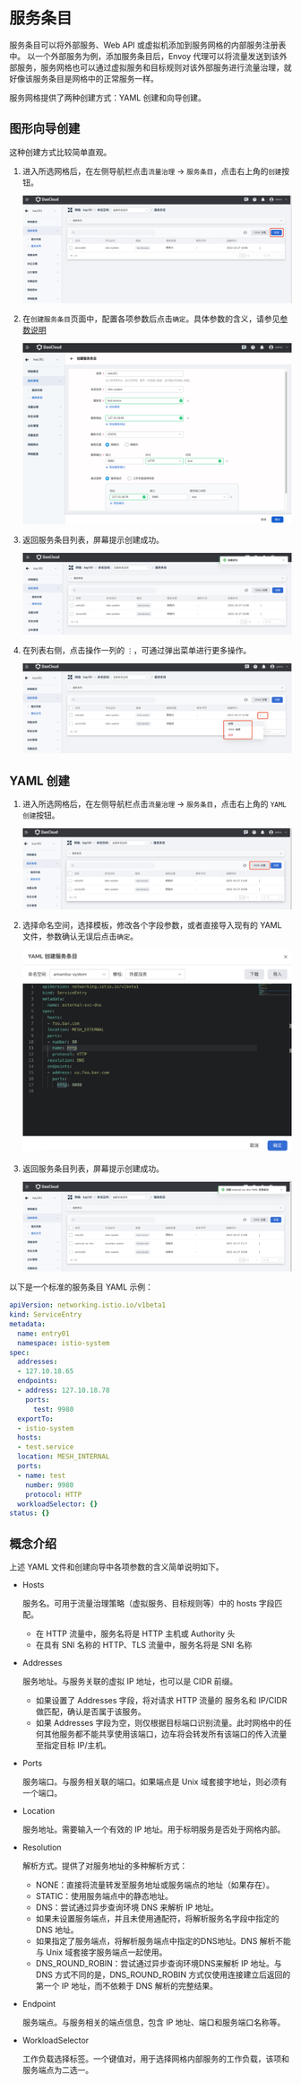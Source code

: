 # 服务条目

服务条目可以将外部服务、Web API 或虚拟机添加到服务网格的内部服务注册表中。
以一个外部服务为例，添加服务条目后，Envoy 代理可以将流量发送到该外部服务，服务网格也可以通过虚拟服务和目标规则对该外部服务进行流量治理，就好像该服务条目是网格中的正常服务一样。

服务网格提供了两种创建方式：YAML 创建和向导创建。

## 图形向导创建

这种创建方式比较简单直观。

1. 进入所选网格后，在左侧导航栏点击`流量治理` -> `服务条目`，点击右上角的`创建`按钮。

    ![创建](../../images/entry01.png)

1. 在`创建服务条目`页面中，配置各项参数后点击`确定`。具体参数的含义，请参见[参数说明](#parameters)

    ![配置参数](../../images/entry02.png)

1. 返回服务条目列表，屏幕提示创建成功。

    ![创建成功](../../images/entry03.png)

1. 在列表右侧，点击操作一列的 `⋮`，可通过弹出菜单进行更多操作。

    ![更多操作](../../images/entry04.png)

## YAML 创建

1. 进入所选网格后，在左侧导航栏点击`流量治理` -> `服务条目`，点击右上角的 `YAML 创建`按钮。

    ![YAML 创建](../../images/entry05.png)

1. 选择命名空间，选择模板，修改各个字段参数，或者直接导入现有的 YAML 文件，参数确认无误后点击`确定`。

    ![YAML 参数配置](../../images/entry06.png)

1. 返回服务条目列表，屏幕提示创建成功。

    ![创建成功](../../images/entry07.png)

以下是一个标准的服务条目 YAML 示例：

```yaml
apiVersion: networking.istio.io/v1beta1
kind: ServiceEntry
metadata:
  name: entry01
  namespace: istio-system
spec:
  addresses:
  - 127.10.18.65
  endpoints:
  - address: 127.10.18.78
    ports:
      test: 9980
  exportTo:
  - istio-system
  hosts:
  - test.service
  location: MESH_INTERNAL
  ports:
  - name: test
    number: 9980
    protocol: HTTP
  workloadSelector: {}
status: {}
```

## 概念介绍

上述 YAML 文件和创建向导中各项参数的含义简单说明如下。

- Hosts

    服务名。可用于流量治理策略（虚拟服务、目标规则等）中的 hosts 字段匹配。

    - 在 HTTP 流量中，服务名将是 HTTP 主机或 Authority 头
    - 在具有 SNI 名称的 HTTP、TLS 流量中，服务名将是 SNI 名称

- Addresses

    服务地址。与服务关联的虚拟 IP 地址，也可以是 CIDR 前缀。

    - 如果设置了 Addresses 字段，将对请求 HTTP 流量的 服务名和 IP/CIDR 做匹配，确认是否属于该服务。
    - 如果 Addresses 字段为空，则仅根据目标端口识别流量。此时网格中的任何其他服务都不能共享使用该端口，边车将会转发所有该端口的传入流量至指定目标 IP/主机。

- Ports
  
    服务端口。与服务相关联的端口。如果端点是 Unix 域套接字地址，则必须有一个端口。

- Location
    
    服务地址。需要输入一个有效的 IP 地址。用于标明服务是否处于网格内部。

- Resolution

    解析方式。提供了对服务地址的多种解析方式：

    - NONE：直接将流量转发至服务地址或服务端点的地址（如果存在）。
    - STATIC：使用服务端点中的静态地址。
    - DNS：尝试通过异步查询环境 DNS 来解析 IP 地址。
    - 如果未设置服务端点，并且未使用通配符，将解析服务名字段中指定的 DNS 地址。
    - 如果指定了服务端点，将解析服务端点中指定的DNS地址。DNS 解析不能与 Unix 域套接字服务端点一起使用。
    - DNS_ROUND_ROBIN：尝试通过异步查询环境DNS来解析 IP 地址。与 DNS 方式不同的是，DNS_ROUND_ROBIN 方式仅使用连接建立后返回的第一个 IP 地址，而不依赖于 DNS 解析的完整结果。

- Endpoint

    服务端点。与服务相关的端点信息，包含 IP 地址、端口和服务端口名称等。

- WorkloadSelector

    工作负载选择标签。一个键值对，用于选择网格内部服务的工作负载，该项和服务端点为二选一。

<!-- 创建后如何使用这些服务条目？ -->
